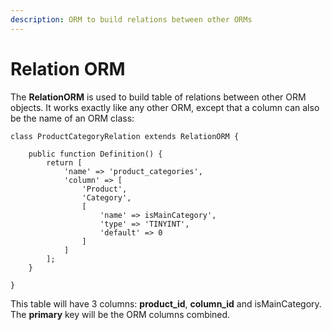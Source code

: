 ```yaml
---
description: ORM to build relations between other ORMs
---
```


# Relation ORM

The **RelationORM** is used to build table of relations between other ORM objects. It works exactly like any other ORM, except that a column can also be the name of an ORM class:

```
class ProductCategoryRelation extends RelationORM {
    
    public function Definition() {
        return [
            'name' => 'product_categories',
            'column' => [
                'Product',
                'Category',
                [
                    'name' => isMainCategory',
                    'type' => 'TINYINT',
                    'default' => 0
                ]
            ]
        ];
    }
    
}
```

This table will have 3 columns: **product\_id**, **column\_id** and isMainCategory.  The **primary** key will be the ORM columns combined.

